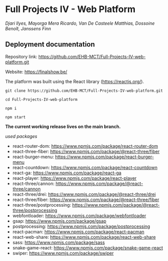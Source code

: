 # Full Projects IV - Web Platform

_Djari Ilyes, Mayorga Mera Ricardo, Van De Casteele Matthias, Dossoine Benoît, Janssens Finn_

## Deployment documentation

Repository link: https://github.com/EHB-MCT/Full-Projects-IV-web-platform.git

Website: https://finalshow.be/

The platform was built using the React library (https://reactjs.org/).

```
git clone https://github.com/EHB-MCT/Full-Projects-IV-web-platform.git

cd Full-Projects-IV-web-platform

npm i

npm start

```

**The current working release lives on the main branch.**

_used packages_

- react-router-dom: https://www.npmjs.com/package/react-router-dom
- react-three-fiber: https://www.npmjs.com/package/@react-three/fiber
- react-burger-menu: https://www.npmjs.com/package/react-burger-menu
- react-countdown: https://www.npmjs.com/package/react-countdown
- react-ga: https://www.npmjs.com/package/react-ga
- react-player: https://www.npmjs.com/package/react-player
- react-three/cannon: https://www.npmjs.com/package/@react-three/cannon
- react-three/drei: https://www.npmjs.com/package/@react-three/drei
- react-three/fiber: https://www.npmjs.com/package/@react-three/fiber
- react-three/postprocessing: https://www.npmjs.com/package/@react-three/postprocessing
- webfontloader: https://www.npmjs.com/package/webfontloader
- gsap: https://www.npmjs.com/package/gsap
- postprocessing: https://www.npmjs.com/package/postprocessing
- react-pacman: https://www.npmjs.com/package/react-pacman
- react-web-share: https://www.npmjs.com/package/react-web-share
- sass: https://www.npmjs.com/package/sass
- snake-game-react: https://www.npmjs.com/package/snake-game-react
- swiper: https://www.npmjs.com/package/swiper
